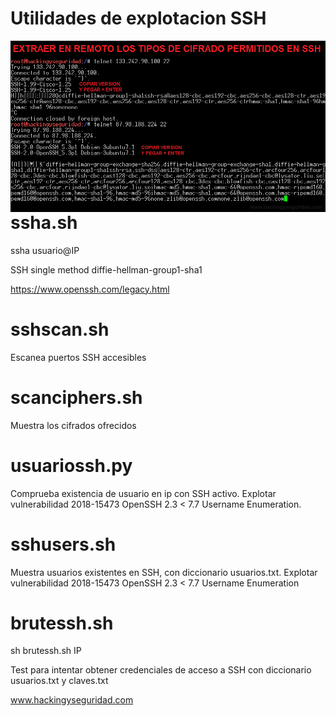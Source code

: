 # Utilidades de explotacion SSH 

<img style="float:left" alt="netspy logo" src="https://github.com/hackingyseguridad/ssha/blob/master/SSH.png">

# ssha.sh

ssha usuario@IP 
  
SSH single method diffie-hellman-group1-sha1

https://www.openssh.com/legacy.html

# sshscan.sh

Escanea puertos SSH accesibles

# scanciphers.sh

Muestra los cifrados ofrecidos

# usuariossh.py

Comprueba existencia de usuario en ip con SSH activo.
Explotar vulnerabilidad 2018-15473 OpenSSH 2.3 < 7.7 Username Enumeration.

# sshusers.sh

Muestra usuarios existentes en SSH, con diccionario usuarios.txt. 
Explotar vulnerabilidad 2018-15473 OpenSSH 2.3 < 7.7 Username Enumeration

# brutessh.sh

sh brutessh.sh IP 

Test para intentar obtener credenciales de acceso a SSH con diccionario usuarios.txt y claves.txt


www.hackingyseguridad.com




